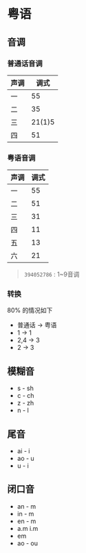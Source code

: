 # 粤语

## 音调

### 普通话音调

声调 | 调式
-|-
一|55
二|35
三|21(1)5
四|51

### 粤语音调

声调 | 调式
-|-
一|55
二|51
三|31
四|11
五|13
六|21
> `394052786` : 1~9音调

### 转换

80% 的情况如下

* 普通话 -> 粤语
* 1 -> 1
* 2,4 -> 3
* 2 -> 3

## 模糊音

* s - sh
* c - ch
* z - zh
* n - l

## 尾音

* ai - i
* ao - u
* u - i

## 闭口音

* an - m
* in - m
* en - m
* a.m  i.m
* em
* ao - ou